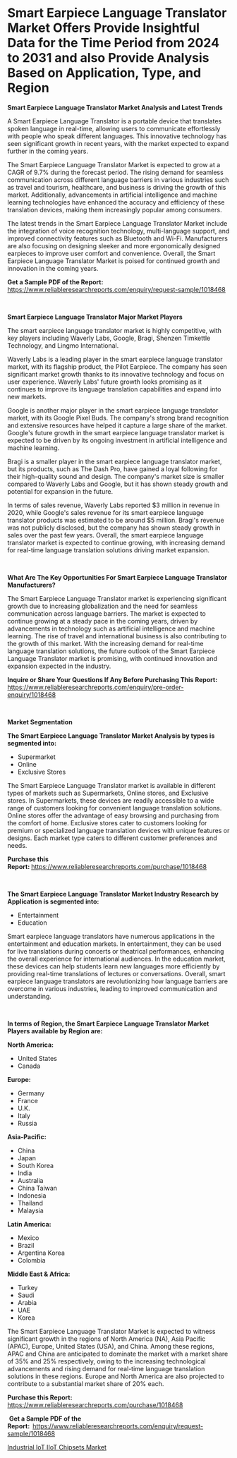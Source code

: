 <p><h1>Smart Earpiece Language Translator Market Offers Provide Insightful Data for the Time Period from 2024 to 2031 and also Provide Analysis Based on Application, Type, and Region</h1></p><p><strong>Smart Earpiece Language Translator Market Analysis and Latest Trends</strong></p>
<p><p>A Smart Earpiece Language Translator is a portable device that translates spoken language in real-time, allowing users to communicate effortlessly with people who speak different languages. This innovative technology has seen significant growth in recent years, with the market expected to expand further in the coming years.</p><p>The Smart Earpiece Language Translator Market is expected to grow at a CAGR of 9.7% during the forecast period. The rising demand for seamless communication across different language barriers in various industries such as travel and tourism, healthcare, and business is driving the growth of this market. Additionally, advancements in artificial intelligence and machine learning technologies have enhanced the accuracy and efficiency of these translation devices, making them increasingly popular among consumers.</p><p>The latest trends in the Smart Earpiece Language Translator Market include the integration of voice recognition technology, multi-language support, and improved connectivity features such as Bluetooth and Wi-Fi. Manufacturers are also focusing on designing sleeker and more ergonomically designed earpieces to improve user comfort and convenience. Overall, the Smart Earpiece Language Translator Market is poised for continued growth and innovation in the coming years.</p></p>
<p><strong>Get a Sample PDF of the Report:&nbsp;</strong> <a href="https://www.reliableresearchreports.com/enquiry/request-sample/1018468">https://www.reliableresearchreports.com/enquiry/request-sample/1018468</a></p>
<p>&nbsp;</p>
<p><strong>Smart Earpiece Language Translator Major Market Players</strong></p>
<p><p>The smart earpiece language translator market is highly competitive, with key players including Waverly Labs, Google, Bragi, Shenzen Timkettle Technology, and Lingmo International. </p><p>Waverly Labs is a leading player in the smart earpiece language translator market, with its flagship product, the Pilot Earpiece. The company has seen significant market growth thanks to its innovative technology and focus on user experience. Waverly Labs' future growth looks promising as it continues to improve its language translation capabilities and expand into new markets.</p><p>Google is another major player in the smart earpiece language translator market, with its Google Pixel Buds. The company's strong brand recognition and extensive resources have helped it capture a large share of the market. Google's future growth in the smart earpiece language translator market is expected to be driven by its ongoing investment in artificial intelligence and machine learning.</p><p>Bragi is a smaller player in the smart earpiece language translator market, but its products, such as The Dash Pro, have gained a loyal following for their high-quality sound and design. The company's market size is smaller compared to Waverly Labs and Google, but it has shown steady growth and potential for expansion in the future.</p><p>In terms of sales revenue, Waverly Labs reported $3 million in revenue in 2020, while Google's sales revenue for its smart earpiece language translator products was estimated to be around $5 million. Bragi's revenue was not publicly disclosed, but the company has shown steady growth in sales over the past few years. Overall, the smart earpiece language translator market is expected to continue growing, with increasing demand for real-time language translation solutions driving market expansion.</p></p>
<p>&nbsp;</p>
<p><strong>What Are The Key Opportunities For Smart Earpiece Language Translator Manufacturers?</strong></p>
<p><p>The Smart Earpiece Language Translator market is experiencing significant growth due to increasing globalization and the need for seamless communication across language barriers. The market is expected to continue growing at a steady pace in the coming years, driven by advancements in technology such as artificial intelligence and machine learning. The rise of travel and international business is also contributing to the growth of this market. With the increasing demand for real-time language translation solutions, the future outlook of the Smart Earpiece Language Translator market is promising, with continued innovation and expansion expected in the industry.</p></p>
<p><strong>Inquire or Share Your Questions If Any Before Purchasing This Report:</strong> <a href="https://www.reliableresearchreports.com/enquiry/pre-order-enquiry/1018468">https://www.reliableresearchreports.com/enquiry/pre-order-enquiry/1018468</a></p>
<p>&nbsp;</p>
<p><strong>Market Segmentation</strong></p>
<p><strong>The Smart Earpiece Language Translator Market Analysis by types is segmented into:</strong></p>
<p><ul><li>Supermarket</li><li>Online</li><li>Exclusive Stores</li></ul></p>
<p><p>The Smart Earpiece Language Translator market is available in different types of markets such as Supermarkets, Online stores, and Exclusive stores. In Supermarkets, these devices are readily accessible to a wide range of customers looking for convenient language translation solutions. Online stores offer the advantage of easy browsing and purchasing from the comfort of home. Exclusive stores cater to customers looking for premium or specialized language translation devices with unique features or designs. Each market type caters to different customer preferences and needs.</p></p>
<p><strong>Purchase this Report:&nbsp;</strong><a href="https://www.reliableresearchreports.com/purchase/1018468">https://www.reliableresearchreports.com/purchase/1018468</a></p>
<p>&nbsp;</p>
<p><strong>The Smart Earpiece Language Translator Market Industry Research by Application is segmented into:</strong></p>
<p><ul><li>Entertainment</li><li>Education</li></ul></p>
<p><p>Smart earpiece language translators have numerous applications in the entertainment and education markets. In entertainment, they can be used for live translations during concerts or theatrical performances, enhancing the overall experience for international audiences. In the education market, these devices can help students learn new languages more efficiently by providing real-time translations of lectures or conversations. Overall, smart earpiece language translators are revolutionizing how language barriers are overcome in various industries, leading to improved communication and understanding.</p></p>
<p>&nbsp;</p>
<p><strong>In terms of Region, the Smart Earpiece Language Translator Market Players available by Region are:</strong></p>
<p>
    <p> <strong> North America: </strong>
        <ul>
            <li>United States</li>
            <li>Canada</li>
        </ul>
        </p> 
    <p> <strong> Europe: </strong>
        <ul>
            <li>Germany</li>
            <li>France</li>
            <li>U.K.</li>
            <li>Italy</li>
            <li>Russia</li>
        </ul>
        </p> 
    <p> <strong> Asia-Pacific: </strong>
        <ul>
            <li>China</li>
            <li>Japan</li>
            <li>South Korea</li>
            <li>India</li>
            <li>Australia</li>
            <li>China Taiwan</li>
            <li>Indonesia</li>
            <li>Thailand</li>
            <li>Malaysia</li>
        </ul>
        </p> 
    <p> <strong> Latin America: </strong>
        <ul>
            <li>Mexico</li>
            <li>Brazil</li>
            <li>Argentina Korea</li>
            <li>Colombia</li>
        </ul>
        </p> 
    <p> <strong> Middle East & Africa: </strong>
        <ul>
            <li>Turkey</li>
            <li>Saudi</li>
            <li>Arabia</li>
            <li>UAE</li>
            <li>Korea</li>
        </ul>
    </p>
    </p>
<p><p>The Smart Earpiece Language Translator Market is expected to witness significant growth in the regions of North America (NA), Asia Pacific (APAC), Europe, United States (USA), and China. Among these regions, APAC and China are anticipated to dominate the market with a market share of 35% and 25% respectively, owing to the increasing technological advancements and rising demand for real-time language translation solutions in these regions. Europe and North America are also projected to contribute to a substantial market share of 20% each.</p></p>
<p><strong>Purchase this Report: </strong><a href="https://www.reliableresearchreports.com/purchase/1018468">https://www.reliableresearchreports.com/purchase/1018468</a></p>
<p>&nbsp;<strong>Get a Sample PDF of the Report:&nbsp;&nbsp;</strong><a href="https://www.reliableresearchreports.com/enquiry/request-sample/1018468">https://www.reliableresearchreports.com/enquiry/request-sample/1018468</a></p>
<p><strong></strong></p>
<p><p><a href="https://medium.com/@jarredmertz90/industrial-iot-iiot-chipsets-market-research-report-its-history-and-forecast-2024-to-2031-a6a18da2a0c5">Industrial IoT IIoT Chipsets Market</a></p></p>